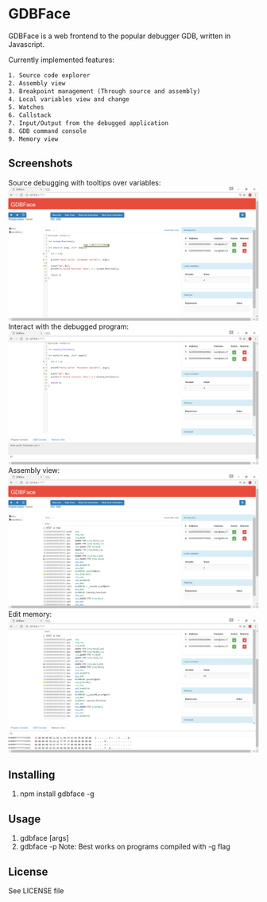 # GDBFace

GDBFace is a web frontend to the popular debugger GDB, written in Javascript.

Currently implemented features:

	1. Source code explorer
	2. Assembly view
	3. Breakpoint management (Through source and assembly)
	4. Local variables view and change
	5. Watches
	6. Callstack
	7. Input/Output from the debugged application
	8. GDB command console
	9. Memory view

## Screenshots

Source debugging with tooltips over variables:
![Source debugging](/docs/screenshots/src_debug.png?raw=true "Source debugging with program console")
Interact with the debugged program:
![Program console](/docs/screenshots/program_console.png?raw=true "Program console")
Assembly view:
![Assembly view](/docs/screenshots/asm.png?raw=true "Assembly view")
Edit memory:
![Hex view](/docs/screenshots/hex.png?raw=true "Hex view")

## Installing
   1. npm install gdbface -g

## Usage
   1. gdbface <path to program> [args]
   2. gdbface -p <pid>
   Note: Best works on programs compiled with -g flag
   
## License

See LICENSE file
